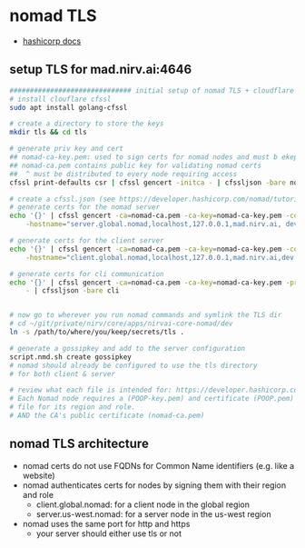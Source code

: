 # nomad TLS

- [hashicorp docs](https://developer.hashicorp.com/nomad/tutorials/transport-security/security-enable-tls)

## setup TLS for mad.nirv.ai:4646

```sh
############################## initial setup of nomad TLS + cloudflare CFSSL
# install clouflare cfssl
sudo apt install golang-cfssl

# create a directory to store the keys
mkdir tls && cd tls

# generate priv key and cert
## nomad-ca-key.pem: used to sign certs for nomad nodes and must b ekept private
## nomad-ca.pem contains public key for validating nomad certs
##  ^ must be distributed to every node requiring access
cfssl print-defaults csr | cfssl gencert -initca - | cfssljson -bare nomad-ca

# create a cfssl.json (see https://developer.hashicorp.com/nomad/tutorials/transport-security/security-enable-tls)
# generate certs for the nomad server
echo '{}' | cfssl gencert -ca=nomad-ca.pem -ca-key=nomad-ca-key.pem -config=cfssl.json \
    -hostname="server.global.nomad,localhost,127.0.0.1,mad.nirv.ai, dev.nirv.ai" - | cfssljson -bare server

# generate certs for the client server
echo '{}' | cfssl gencert -ca=nomad-ca.pem -ca-key=nomad-ca-key.pem -config=cfssl.json \
    -hostname="client.global.nomad,localhost,127.0.0.1,mad.nirv.ai,dev.nirv.ai" - | cfssljson -bare client

# generate certs for cli communication
echo '{}' | cfssl gencert -ca=nomad-ca.pem -ca-key=nomad-ca-key.pem -profile=client \
    - | cfssljson -bare cli


# now go to wherever you run nomad commands and symlink the TLS dir
# cd ~/git/private/nirv/core/apps/nirvai-core-nomad/dev
ln -s /path/to/where/you/keep/secrets/tls .

# generate a gossipkey and add to the server configuration
script.nmd.sh create gossipkey
# nomad should already be configured to use the tls directory
# for both client & server

# review what each file is intended for: https://developer.hashicorp.com/nomad/tutorials/transport-security/security-enable-tls
# Each Nomad node requires a (POOP-key.pem) and certificate (POOP.pem)
# file for its region and role.
# AND the CA's public certificate (nomad-ca.pem)

```

## nomad TLS architecture

- nomad certs do not use FQDNs for Common Name identifiers (e.g. like a website)
- nomad authenticates certs for nodes by signing them with their region and role
  - client.global.nomad: for a client node in the global region
  - server.us-west.nomad: for a server node in the us-west region
- nomad uses the same port for http and https
  - your server should either use tls or not
